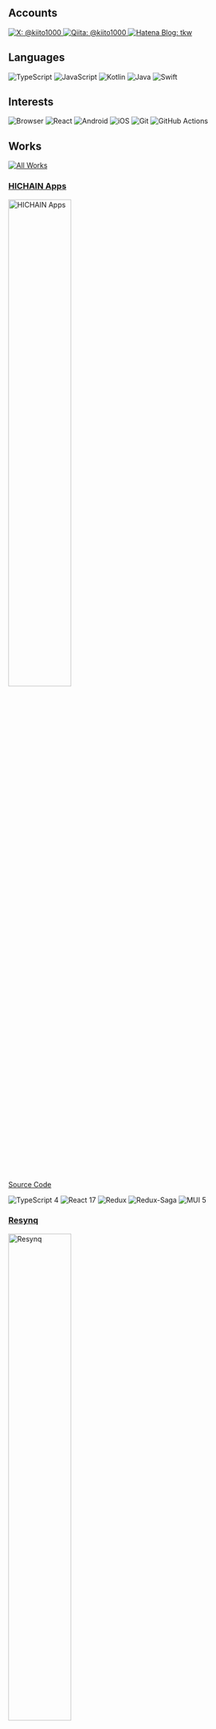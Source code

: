 <section>
	<h2>Accounts</h2>
	<p>
		<a href="https://twitter.com/kiito1000">
			<img alt="X: @kiito1000"
				src="https://img.shields.io/static/v1?style=for-the-badge&message=X&color=000000&logo=X&logoColor=FFFFFF&label=">
		</a>
		<a href="https://qiita.com/kiito1000">
			<img alt="Qiita: @kiito1000"
				src="https://img.shields.io/static/v1?style=for-the-badge&message=Qiita&color=55C500&logo=Qiita&logoColor=FFFFFF&label=">
		</a>
		<a href="https://tkw.hateblo.jp">
			<img alt="Hatena Blog: tkw"
				src="https://img.shields.io/static/v1?style=for-the-badge&message=Blog&color=00A4DE&logo=Hatena+Bookmark&logoColor=FFFFFF&label=">
		</a>
	</p>
</section>

<section>
	<h2>Languages</h2>
	<p>
		<img alt="TypeScript"
			src="https://img.shields.io/static/v1?style=for-the-badge&message=TypeScript&color=3178C6&logo=TypeScript&logoColor=FFFFFF&label=">
		<img alt="JavaScript"
			src="https://img.shields.io/static/v1?style=for-the-badge&message=JavaScript&color=222222&logo=JavaScript&logoColor=F7DF1E&label=">
		<img alt="Kotlin"
			src="https://img.shields.io/static/v1?style=for-the-badge&message=Kotlin&color=FFFFFF&logo=Kotlin&logoColor=7F52FF&label=">
		<img alt="Java" src="https://img.shields.io/static/v1?style=for-the-badge&message=Java&color=ED8B00&label=">
		<img alt="Swift"
			src="https://img.shields.io/static/v1?style=for-the-badge&message=Swift&color=FFFFFF&logo=Swift&logoColor=F05138&label=">
	</p>
</section>

<section>
	<h2>Interests</h2>
	<p>
		<img alt="Browser"
			src="https://img.shields.io/static/v1?style=for-the-badge&message=Browser&color=4285F4&logo=Google+Chrome&logoColor=FFFFFF&label=">
		<img alt="React"
			src="https://img.shields.io/static/v1?style=for-the-badge&message=React&color=222222&logo=React&logoColor=61DAFB&label=">
		<img alt="Android"
			src="https://img.shields.io/static/v1?style=for-the-badge&message=Android&color=FFFFFF&logo=Android&logoColor=3DDC84&label=">
		<img alt="iOS"
			src="https://img.shields.io/static/v1?style=for-the-badge&message=iOS&color=000000&logo=iOS&logoColor=FFFFFF&label=">
		<img alt="Git"
			src="https://img.shields.io/static/v1?style=for-the-badge&message=Git&color=FFFFFF&logo=Git&logoColor=F05032&label=">
		<img alt="GitHub Actions"
			src="https://img.shields.io/static/v1?style=for-the-badge&message=GitHub+Actions&color=FFFFFF&logo=GitHub+Actions&logoColor=2088FF&label=">
	</p>
</section>

<section>
	<h2>Works</h2>
	<p>
		<a href="https://kiito.me/works/">
			<img alt="All Works"
				src="https://img.shields.io/static/v1?style=for-the-badge&message=All+Works&color=1A222C&logoColor=FFFFFF&label=">
		</a>
	</p>
	<h3><a href="https://apps.hichain.jp/">HICHAIN Apps</a></h3>
	<p>
		<a href="https://apps.hichain.jp/">
			<img width="50%" src="https://apps.hichain.jp/og_image.png" alt="HICHAIN Apps" />
		</a>
	</p>
	<p>
		<a href="https://github.com/hichain/web_apps">
			Source Code
		</a>
	</p>
	<p>
		<img alt="TypeScript 4"
			src="https://img.shields.io/static/v1?style=for-the-badge&message=TypeScript+4&color=3178C6&logo=TypeScript&logoColor=FFFFFF&label=">
		<img alt="React 17"
			src="https://img.shields.io/static/v1?style=for-the-badge&message=React+17&color=222222&logo=React&logoColor=61DAFB&label=">
		<img alt="Redux"
			src="https://img.shields.io/static/v1?style=for-the-badge&message=Redux&color=764ABC&logo=Redux&label=">
		<img alt="Redux-Saga"
			src="https://img.shields.io/static/v1?style=for-the-badge&message=Redux-Saga&color=86d46b&logo=Redux-Saga&logoColor=222222&label=">
		<img alt="MUI 5"
			src="https://img.shields.io/static/v1?style=for-the-badge&message=MUI+5&color=FFFFFF&logo=MUI&logoColor=007FFF&label=">
	</p>
	<h3><a href="https://resynq.app/">Resynq</a></h3>
	<p>
		<a href="https://resynq.app/">
			<img width="50%" src="https://resynq.app/og_image.png" alt="Resynq" />
		</a>
	</p>
	<p>
		<a href="https://github.com/kiito1000/my-resynq">
			Source Code (Forked)
		</a>
	</p>
	<p>
		<img alt="TypeScript 5"
			src="https://img.shields.io/static/v1?style=for-the-badge&message=TypeScript+5&color=3178C6&logo=TypeScript&logoColor=FFFFFF&label=">
		<img alt="React 18"
			src="https://img.shields.io/static/v1?style=for-the-badge&message=React+18&color=222222&logo=React&logoColor=61DAFB&label=">
		<img alt="Redux"
			src="https://img.shields.io/static/v1?style=for-the-badge&message=Redux&color=764ABC&logo=Redux&label=">
		<img alt="Redux-Saga"
			src="https://img.shields.io/static/v1?style=for-the-badge&message=Redux-Saga&color=86d46b&logo=Redux-Saga&logoColor=222222&label=">
		<img alt="MUI 5"
			src="https://img.shields.io/static/v1?style=for-the-badge&message=MUI+5&color=FFFFFF&logo=MUI&logoColor=007FFF&label=">
		<img alt="React Hook Form"
			src="https://img.shields.io/static/v1?style=for-the-badge&message=React+Hook+Form&color=222222&logo=React+Hook+Form&logoColor=EC5990&label=">
	</p>
</section>
